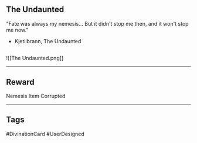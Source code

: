 ## The Undaunted
"Fate was always my nemesis... 
But it didn't stop me then, and it won't stop me now."
- Kjetilbrann, The Undaunted
## 
![[The Undaunted.png]]

---
## Reward
Nemesis Item
Corrupted

---
## Tags
#DivinationCard
#UserDesigned